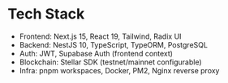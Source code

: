# Tech Stack

- Frontend: Next.js 15, React 19, Tailwind, Radix UI
- Backend: NestJS 10, TypeScript, TypeORM, PostgreSQL
- Auth: JWT, Supabase Auth (frontend context)
- Blockchain: Stellar SDK (testnet/mainnet configurable)
- Infra: pnpm workspaces, Docker, PM2, Nginx reverse proxy
